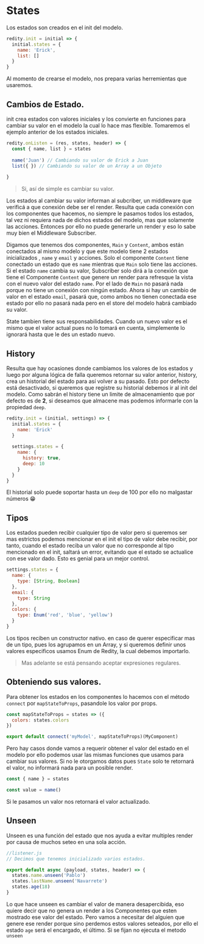 States
==========

Los estados son creados en el init del modelo.

```js
redity.init = initial => {
  initial.states = {
    name: 'Erick',
    list: []
  }
}
```

Al momento de crearse el modelo, nos prepara varias herremientas que usaremos.

## Cambios de Estado.

init crea estados con valores iniciales y los convierte en funciones para cambiar su valor en el modelo la cual lo hace mas flexible.
Tomaremos el ejemplo anterior de los estados iniciales.

```js
redity.onListen = (res, states, header) => {
  const { name, list } = states
  
  name('Juan') // Cambiando su valor de Erick a Juan
  list({ }) // Cambiando su valor de un Array a un Objeto
  
}
```

> Si, así de simple es cambiar su valor.

Los estados al cambiar su valor informan al subcriber, un middleware que verificá a que conexión debe ser el render. Resulta que cada conexión con los componentes que hacemos, no siempre le pasamos todos los estados, tal vez ni requiera nada de dichos estados del modelo, mas que solamente las acciones. Entonces por ello no puede generarle un render y eso lo sabe muy bien el Middleware Subscriber.

Digamos que tenemos dos componentes, `Main` y `Content`, ambos están conectados al mismo modelo y que este modelo tiene 2 estados inicializados , `name` y `email` y acciones. Solo el componente `Content` tiene conectado un estado que es `name` mientras que `Main` solo tiene las acciones. Si el estado `name` cambia su valor, Subscriber solo dirá a la conexión que tiene el Componente `Content` que genere un render para refresque la vista con el nuevo valor del estado `name`. Por el lado de `Main` no pasará nada porque no tiene un conexión con ningún estado. Ahora si hay un cambio de valor en el estado `email`, pasará que, como ambos no tienen conectada ese estado por ello no pasará nada pero en el store del modelo habrá cambiado su valor.

State tambien tiene sus responsabilidades. Cuando un nuevo valor es el mismo que el valor actual pues no lo tomará en cuenta, simplemente lo ignorará hasta que le des un estado nuevo.

## History

Resulta que hay ocasiones donde cambiamos los valores de los estados y luego por alguna lógica de falla queremos retornar su valor anterior, history, crea un historial del estado para así volver a su pasado. Esto por defecto está desactivado, si queremos que registre su historial debemos ir al init del modelo.
Como sabrán el history tiene un limite de almacenamiento que por defecto es de __2__, si deseamos que almacene mas podemos informarle con la propiedad `deep`.

```js
redity.init = (initial, settings) => {
  initial.states = {
    name: 'Erick'
  }
  
  settings.states = {
    name: {
      history: true,
      deep: 10
    }
  }
}
```

El historial solo puede soportar hasta un `deep` de 100 por ello no malgastar números 😁

## Tipos

Los estados pueden recibir cualquier tipo de valor pero si queremos ser mas estrictos podemos mencionar en el init el tipo de valor debe recibir, por tanto, cuando el estado reciba un valor que no corresponde al tipo mencionado en el init, saltará un error, evitando que el estado se actualice con ese valor dado. Esto es genial para un mejor control.

```js
settings.states = {
  name: {
    type: [String, Boolean]
  },
  email: {
    type: String
  },
  colors: {
    type: Enum('red', 'blue', 'yellow')
  }
}
```

Los tipos reciben un constructor nativo. en caso de querer especificar mas de un tipo, pues los agrupamos en un Array, y si queremos definir unos valores especificos usamos Enum de Redity, la cual debemos importarlo.

> Mas adelante se está pensando aceptar expresiones regulares.


## Obteniendo sus valores.

Para obtener los estados en los componentes lo hacemos con el método `connect` por `mapStateToProps`, pasandole los valor por props.

```js
const mapStateToProps = states => ({
  colors: states.colors
})

export default connect('myModel', mapStateToProps)(MyComponent)
```

Pero hay casos donde vamos a requerir obtener el valor del estado en el modelo por ello podemos usar las mismas funciones que usamos para cambiar sus valores. Si no le otorgamos datos pues `State` solo te retornará el valor, no informará nada para un posible render.

```js
const { name } = states

const value = name()
```
Si le pasamos un valor nos retornará el valor actualizado.

## Unseen

Unseen es una función del estado que nos ayuda a evitar multiples render por causa de muchos seteo en una sola acción.

```js
//listener.js
// Decimos que tenemos inicializado varios estados.

export default async (payload, states, header) => {
  states.name.unseen('Pablo')
  states.lastName.unseen('Navarrete')
  states.age(18)
}
```

Lo que hace unseen es cambiar el valor de manera desapercibida, eso quiere decir que no genera un render a los Componentes que esten mostrado ese valor del estado. Pero vamos a necesitar del alguien que genere ese render porque sino perdemos estos valores seteados, por ello el estado `age` será el encargado, el último. Si se fijan no ejecuta el metodo `unseen`